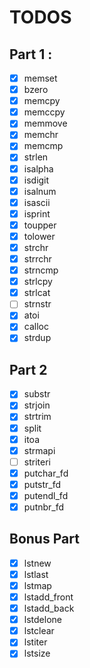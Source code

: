 # TODOS

## Part 1 :
- [x] memset
- [x] bzero
- [x] memcpy
- [x] memccpy
- [x] memmove
- [x] memchr
- [x] memcmp
- [x] strlen
- [x] isalpha
- [x] isdigit
- [x] isalnum
- [x] isascii
- [x] isprint
- [x] toupper
- [x] tolower
- [x] strchr
- [x] strrchr
- [x] strncmp
- [x] strlcpy
- [x] strlcat
- [ ] strnstr
- [x] atoi
- [x] calloc
- [x] strdup

## Part 2
- [x] substr
- [x] strjoin
- [x] strtrim
- [x] split
- [x] itoa
- [x] strmapi
- [ ] striteri
- [x] putchar_fd
- [x] putstr_fd
- [x] putendl_fd
- [x] putnbr_fd

## Bonus Part
- [x] lstnew
- [x] lstlast
- [x] lstmap
- [x] lstadd_front
- [x] lstadd_back
- [x] lstdelone
- [x] lstclear
- [x] lstiter
- [x] lstsize
